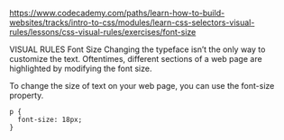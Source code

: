 

https://www.codecademy.com/paths/learn-how-to-build-websites/tracks/intro-to-css/modules/learn-css-selectors-visual-rules/lessons/css-visual-rules/exercises/font-size



VISUAL RULES
Font Size
Changing the typeface isn’t the only way to customize the text. Oftentimes, different sections of a web page are highlighted by modifying the font size.

To change the size of text on your web page, you can use the font-size property.

```
p {
  font-size: 18px;
}

```
